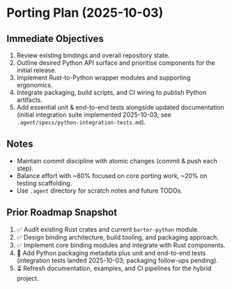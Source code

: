 # Porting Plan (2025-10-03)

## Immediate Objectives
1. Review existing bindings and overall repository state.
2. Outline desired Python API surface and prioritise components for the initial release.
3. Implement Rust-to-Python wrapper modules and supporting ergonomics.
4. Integrate packaging, build scripts, and CI wiring to publish Python artifacts.
5. Add essential unit & end-to-end tests alongside updated documentation (initial integration
   suite implemented 2025-10-03; see `.agent/specs/python-integration-tests.md`).

## Notes
- Maintain commit discipline with atomic changes (commit & push each step).
- Balance effort with ~80% focused on core porting work, ~20% on testing scaffolding.
- Use `.agent` directory for scratch notes and future TODOs.

## Prior Roadmap Snapshot
1. ✅ Audit existing Rust crates and current `barter-python` module.
2. ✅ Design binding architecture, build tooling, and packaging approach.
3. ✅ Implement core binding modules and integrate with Rust components.
4. 🚧 Add Python packaging metadata plus unit and end-to-end tests (integration tests landed
   2025-10-03; packaging follow-ups pending).
5. ⏳ Refresh documentation, examples, and CI pipelines for the hybrid project.

